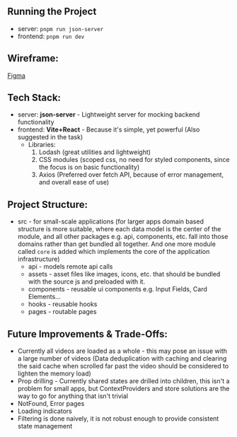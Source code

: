 ## Running the Project

- server: `pnpm run json-server`
- frontend: `pnpm run dev`

## Wireframe:

[Figma](https://www.figma.com/design/nR0kuO9quRNCmcEe9I9o97/Video-Grid-Wireframe?node-id=0-1&t=mHTg5wr5R8KPrYWT-1)

## Tech Stack:

- server: **json-server** - Lightweight server for mocking backend functionality
- frontend: **Vite+React** - Because it's simple, yet powerful (Also suggested in the task)
  - Libraries:
    1. Lodash (great utilities and lightweight)
    2. CSS modules (scoped css, no need for styled components, since the focus is on basic functionality)
    3. Axios (Preferred over fetch API, because of error management, and overall ease of use)

## Project Structure:

- src - for small-scale applications (for larger apps domain based structure is more suitable, where each data model is the center of the module, and all other packages e.g. api, components, etc. fall into those domains rather than get bundled all together. And one more module called `core` is added which implements the core of the application infrastructure)
  - api - models remote api calls
  - assets - asset files like images, icons, etc. that should be bundled with the source js and preloaded with it.
  - components - reusable ui components e.g. Input Fields, Card Elements...
  - hooks - reusable hooks
  - pages - routable pages

## Future Improvements & Trade-Offs:

- Currently all videos are loaded as a whole - this may pose an issue with a large number of videos (Data deduplication with caching and clearing the said cache when scrolled far past the video should be considered to lighten the memory load)
- Prop drilling - Currently shared states are drilled into children, this isn't a problem for small apps, but ContextProviders and store solutions are the way to go for anything that isn't trivial
- NotFound, Error pages
- Loading indicators
- Filtering is done naively, it is not robust enough to provide consistent state management
